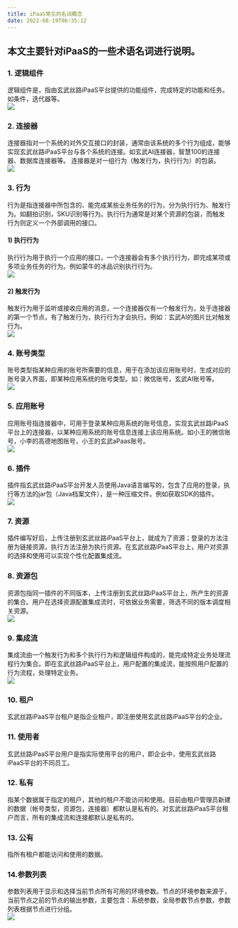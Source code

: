 ```yaml
---
title: iPaaS常见的名词概念
date: 2022-08-19T06:35:12
---
```


## 本文主要针对iPaaS的一些术语名词进行说明。

### **1\. 逻辑组件**

逻辑组件是，指由玄武丝路iPaaS平台提供的功能组件，完成特定的功能和任务。如条件，迭代器等。  
![](http://apaas.wxchina.com:8881/wp-content/uploads/%E9%80%BB%E8%BE%91%E7%BB%84%E4%BB%B6.jpg)

### **2\. 连接器**

连接器指对一个系统的对外交互接口的封装，通常由该系统的多个行为组成，能够实现玄武丝路iPaaS平台与各个系统的连接。如玄武AI连接器，智慧100的连接器、数据库连接器等。 连接器是对一组行为（触发行为，执行行为）的包装。  
![](http://apaas.wxchina.com:8881/wp-content/uploads/%E8%BF%9E%E6%8E%A5%E5%99%A8-1.png)

### **3\. 行为**

行为是指连接器中所包含的、能完成某些业务任务的行为，分为执行行为、触发行为。如翻拍识别，SKU识别等行为。执行行为通常是对某个资源的包装，而触发行为则定义一个外部调用的接口。

#### 1) **执行行为**

执行行为用于执行一个应用的接口，一个连接器会有多个执行行为，即完成某项或多项业务任务的行为。例如蒙牛的冰品识别执行行为。  
![](http://apaas.wxchina.com:8881/wp-content/uploads/%E6%89%A7%E8%A1%8C%E8%A1%8C%E4%B8%BA.png)

#### 2) **触发行为**

触发行为用于监听或接收应用的消息，一个连接器仅有一个触发行为，处于连接器的第一个节点，有了触发行为，执行行为才会执行。例如：玄武AI的图片比对触发行为。  
![](http://apaas.wxchina.com:8881/wp-content/uploads/%E8%A7%A6%E5%8F%91%E8%A1%8C%E4%B8%BA.png)

### **4\. 账号类型**

账号类型指某种应用的账号所需要的信息，用于在添加该应用账号时，生成对应的账号录入界面，即某种应用系统的账号类型。如：微信账号，玄武AI账号等。  
![](http://apaas.wxchina.com:8881/wp-content/uploads/%E8%B4%A6%E5%8F%B7%E7%B1%BB%E5%9E%8B.png)

### **5\. 应用账号**

应用账号指连接器中，可用于登录某种应用系统的账号信息，实现玄武丝路iPaaS平台上的连接器，以某种应用系统的账号信息连接上该应用系统。如小王的微信账号，小李的高德地图账号，小王的玄武aPaas账号。  
![](http://apaas.wxchina.com:8881/wp-content/uploads/%E5%BA%94%E7%94%A8%E8%B4%A6%E5%8F%B7.png)

### **6\. 插件**

插件指玄武丝路iPaaS平台开发人员使用Java语言编写的，包含了应用的登录，执行等方法的jar包（Java档案文件），是一种压缩文件。例如获取SDK的插件。  
![](http://apaas.wxchina.com:8881/wp-content/uploads/%E6%8F%92%E4%BB%B6.png)

### **7\. 资源**

插件编写好后，上传注册到玄武丝路iPaaS平台上，就成为了资源；登录的方法注册为链接资源，执行方法注册为执行资源。在玄武丝路iPaaS平台上，用户对资源的选择和使用可以实现个性化配置集成流。

### **8\. 资源包**

资源包指同一插件的不同版本，上传注册到玄武丝路iPaaS平台上，所产生的资源的集合。用户在选择资源配置集成流时，可依据业务需要，筛选不同的版本调度相关资源。  
![](http://apaas.wxchina.com:8881/wp-content/uploads/%E8%B5%84%E6%BA%90%E5%8C%85-1.png)

### **9\. 集成流**

集成流由一个触发行为和多个执行行为和逻辑组件构成的，能完成特定业务处理流程行为集合。即在玄武丝路iPaaS平台上，用户配置的集成流，能按照用户配置的行为流程，处理特定业务。  
![](http://apaas.wxchina.com:8881/wp-content/uploads/%E9%9B%86%E6%88%90%E6%B5%81.png)

### **10\. 租户**

玄武丝路iPaaS平台租户是指企业租户，即注册使用玄武丝路iPaaS平台的企业。

### **11\. 使用者**

玄武丝路iPaaS平台用户是指实际使用平台的用户，即企业中，使用玄武丝路iPaaS平台的不同员工。

### **12\. 私有**

指某个数据属于指定的租户，其他的租户不能访问和使用。目前由租户管理员新建的数据（帐号类型，资源包，连接器）都默认是私有的。对玄武丝路iPaaS平台租户而言，所有的集成流和连接都默认是私有的。

### **13\. 公有**

指所有租户都能访问和使用的数据。

### **14.参数列表**

参数列表用于显示和选择当前节点所有可用的环境参数。节点的环境参数来源于，当前节点之前的节点的输出参数，主要包含：系统参数，全局参数节点参数，参数列表根据节点进行分组。  
![](http://apaas.wxchina.com:8881/wp-content/uploads/%E5%8F%82%E6%95%B0%E5%88%97%E8%A1%A8.png)
